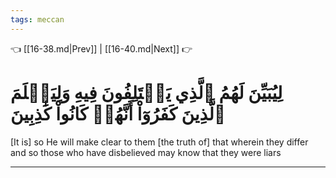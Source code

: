 ```yaml
---
tags: meccan
---
```


👈 [[16-38.md|Prev]] | [[16-40.md|Next]] 👉

# لِيُبَيِّنَ لَهُمُ ٱلَّذِي يَخۡتَلِفُونَ فِيهِ وَلِيَعۡلَمَ ٱلَّذِينَ كَفَرُوٓاْ أَنَّهُمۡ كَانُواْ كَٰذِبِينَ

[It is] so He will make clear to them [the truth of] that wherein they differ and so those who have disbelieved may know that they were liars

---

